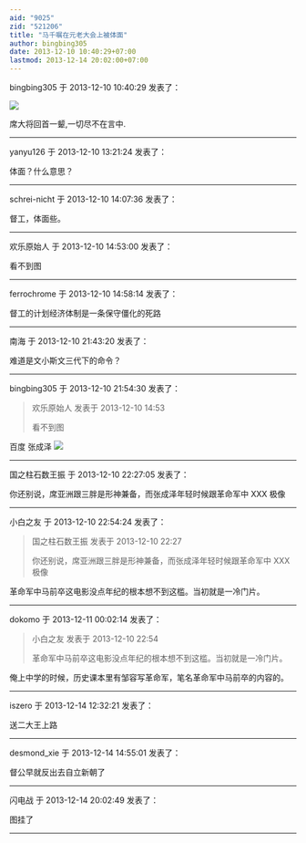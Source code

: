 ```yaml
---
aid: "9025"
zid: "521206"
title: "马千嘱在元老大会上被体面"
author: bingbing305
date: 2013-12-10 10:40:29+07:00
lastmod: 2013-12-14 20:02:00+07:00
---
```


bingbing305 于 2013-12-10 10:40:29 发表了：

![](http://www.dw.de/image/0,,17279965_303,00.jpg)

席大将回首一颦,一切尽不在言中.

---

yanyu126 于 2013-12-10 13:21:24 发表了：

体面？什么意思？

---

schrei-nicht 于 2013-12-10 14:07:36 发表了：

督工，体面些。

---

欢乐原始人 于 2013-12-10 14:53:00 发表了：

看不到图

---

ferrochrome 于 2013-12-10 14:58:14 发表了：

督工的计划经济体制是一条保守僵化的死路

---

南海 于 2013-12-10 21:43:20 发表了：

难道是文小斯文三代下的命令？

---

bingbing305 于 2013-12-10 21:54:30 发表了：

> 欢乐原始人 发表于 2013-12-10 14:53
>
> 看不到图

百度 张成泽 ![](http://img1.gtimg.com/news/pics/hv1/146/71/1477/96060176.jpg)

---

国之柱石数王振 于 2013-12-10 22:27:05 发表了：

你还别说，席亚洲跟三胖是形神兼备，而张成泽年轻时候跟革命军中 XXX 极像

---

小白之友 于 2013-12-10 22:54:24 发表了：

> 国之柱石数王振 发表于 2013-12-10 22:27
>
> 你还别说，席亚洲跟三胖是形神兼备，而张成泽年轻时候跟革命军中 XXX 极像

革命军中马前卒这电影没点年纪的根本想不到这槛。当初就是一冷门片。

---

dokomo 于 2013-12-11 00:02:14 发表了：

> 小白之友 发表于 2013-12-10 22:54
>
> 革命军中马前卒这电影没点年纪的根本想不到这槛。当初就是一冷门片。

俺上中学的时候，历史课本里有邹容写革命军，笔名革命军中马前卒的内容的。

---

iszero 于 2013-12-14 12:32:21 发表了：

送二大王上路

---

desmond_xie 于 2013-12-14 14:55:01 发表了：

督公早就反出去自立新朝了

---

闪电战 于 2013-12-14 20:02:49 发表了：

图挂了

---
